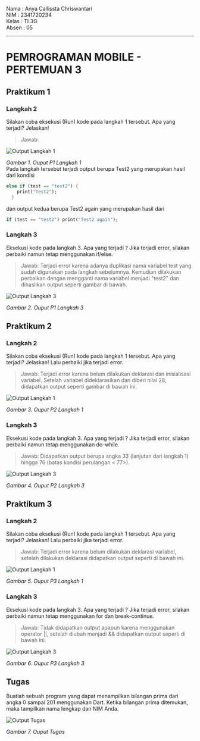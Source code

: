 Nama : Anya Callissta Chriswantari
<br>NIM : 2341720234
<br>Kelas : TI 3G
<br>Absen : 05

---

# PEMROGRAMAN MOBILE - PERTEMUAN 3

## Praktikum 1
### Langkah 2
Silakan coba eksekusi (Run) kode pada langkah 1 tersebut. Apa yang terjadi? Jelaskan!
> Jawab:

![Output Langkah 1](img/P1_L1.png)

_Gambar 1. Ouput P1 Langkah 1_
<br>Pada langkah tersebut terjadi output berupa Test2 yang merupakan hasil dari kondisi 

```dart 
else if (test == "test2") {
    print("Test2");
  } 
``` 
dan output kedua berupa Test2 again yang merupakan hasil dari 
```dart  
if (test == "test2") print("Test2 again"); 
```

### Langkah 3
Eksekusi kode pada langkah 3. Apa yang terjadi ? Jika terjadi error, silakan perbaiki namun tetap menggunakan if/else.
> Jawab: Terjadi error karena adanya duplikasi nama variabel test yang sudah digunakan pada langkah sebelumnya. Kemudian dilakukan perbaikan dengan mengganti nama variabel menjadi "test2" dan dihasilkan output seperti gambar di bawah.

![Output Langkah 3](img/P1_L3.png)

_Gambar 2. Ouput P1 Langkah 3_

## Praktikum 2
### Langkah 2
Silakan coba eksekusi (Run) kode pada langkah 1 tersebut. Apa yang terjadi? Jelaskan! Lalu perbaiki jika terjadi error.
> Jawab: Terjadi error karena belum dilakukan deklarasi dan inisialisasi variabel. Setelah variabel dideklarasikan dan diberi nilai 28, didapatkan output seperti gambar di bawah ini.

![Output Langkah 1](img/P2_L1.png)

_Gambar 3. Ouput P2 Langkah 1_

### Langkah 3
Eksekusi kode pada langkah 3. Apa yang terjadi ? Jika terjadi error, silakan perbaiki namun tetap menggunakan do-while.
> Jawab: Didapatkan output berupa angka 33 (lanjutan dari langkah 1) hingga 76 (batas kondisi perulangan < 77>).

![Output Langkah 3](img/P2_L3.png)

_Gambar 4. Ouput P2 Langkah 3_

## Praktikum 3
### Langkah 2
Silakan coba eksekusi (Run) kode pada langkah 1 tersebut. Apa yang terjadi? Jelaskan! Lalu perbaiki jika terjadi error.
> Jawab: Terjadi error karena belum dilakukan deklarasi variabel, setelah dilakukan deklarasi didapatkan output seperti di bawah ini.

![Output Langkah 1](img/P3_L1.png)

_Gambar 5. Ouput P3 Langkah 1_

### Langkah 3
Eksekusi kode pada langkah 3. Apa yang terjadi ? Jika terjadi error, silakan perbaiki namun tetap menggunakan for dan break-continue.
> Jawab: Tidak didapatkan output apapun karena menggunakan operator ||, setelah diubah menjadi && didapatkan output seperti di bawah ini.

![Output Langkah 3](img/P3_L3.png)

_Gambar 6. Ouput P3 Langkah 3_

## Tugas
Buatlah sebuah program yang dapat menampilkan bilangan prima dari angka 0 sampai 201 menggunakan Dart. Ketika bilangan prima ditemukan, maka tampilkan nama lengkap dan NIM Anda.

![Output Tugas](img/tugas.png)

_Gambar 7. Ouput Tugas_